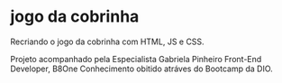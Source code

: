 # jogo da cobrinha

Recriando o jogo da cobrinha com HTML, JS e CSS.

Projeto acompanhado pela Especialista Gabriela Pinheiro Front-End Developer, B8One
Conhecimento obitido atráves do Bootcamp da DIO.


